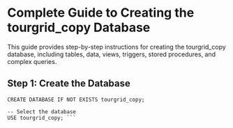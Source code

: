 # Complete Guide to Creating the tourgrid_copy Database

This guide provides step-by-step instructions for creating the tourgrid_copy database, including tables, data, views, triggers, stored procedures, and complex queries.

## Step 1: Create the Database

``` -- Create the database
CREATE DATABASE IF NOT EXISTS tourgrid_copy;

-- Select the database
USE tourgrid_copy; ```
